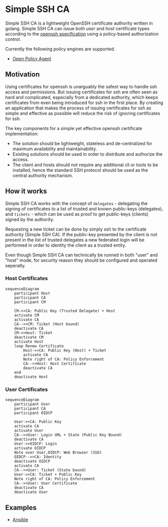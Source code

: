 # Simple SSH CA

Simple SSH CA is a lightweight OpenSSH certificate authority written in golang.
Simple SSH CA can issue both _user_ and _host_ certificate types according to the [openssh specification](https://cvsweb.openbsd.org/src/usr.bin/ssh/PROTOCOL.certkeys?rev=1.8) using a policy-based authorization control.

Currently the following policy engines are supported.

- [Open Policy Agent](https://www.openpolicyagent.org/)

## Motivation

Using certificates for openssh is unarguably the safest way to handle ssh access and permissions.
But issuing certificates for ssh are often seen as hard and complicated, especially from a dedicated authority, which keeps certificates from even being introduced for ssh in the first place.
By creating an application that makes the process of issuing certificates for ssh as simple and effective as possible will reduce the risk of ignoring certificates for ssh.

The key components for a simple yet effective openssh certificate implementation:

- The solution should be lightweight, stateless and de-centralized for maximum availability and maintainability.
- Existing solutions should be used in order to distribute and authorize the access.
- The client and hosts should not require any additional cli or tools to be installed, hence the standard SSH protocol should be used as the central authority mechanism.

## How it works

Simple SSH CA works with the concept of `delegates` - delegating the signing of certificates to a list of trusted and known public-keys (delegates), and `tickets` - which can be used as proof to get public-keys (clients) signed by the authority.

Requesting a new ticket can be done by simply ssh to the certificate authority (Simple SSH CA). If the public-key presented by the client is not present in the list of trusted delegates a new federated login will be performed in order to identity the client as a trusted entity.

Even though Simple SSH CA can technically be runned in both "user" and "host" mode, for security reason they should be configured and operated seperatly.

### Host Certificates

```mermaid
sequenceDiagram
    participant Host
    participant CA
    participant CM

    CM->>CA: Public Key (Trusted Delegate) + Host
    activate CM
    activate CA
    CA-->>CM: Ticket (Host bound)
    deactivate CA
    CM->>Host: Ticket
    deactivate CM
    activate Host
    loop Renew Certificate
        Host->>CA: Public Key (Host) + Ticket
        activate CA
        Note right of CA: Policy Enforcement
        CA-->>Host: Host Certificate
        deactivate CA
    end
    deactivate Host
```

### User Certificates

```mermaid
sequenceDiagram
    participant User
    participant CA
    participant OIDCP

    User->>CA: Public Key
    activate CA
    activate User
    CA-->>User: Login URL + State (Public Key Bound)
    deactivate CA
    User->>OIDCP: Login
    activate OIDCP
    Note over User,OIDCP: Web Browser (SSO)
    OIDCP-->>CA: Identity
    deactivate OIDCP
    activate CA
    CA-->>User: Ticket (State bound)
    User->>CA: Ticket + Public Key
    Note right of CA: Policy Enforcement
    CA-->>User: User Certificate
    deactivate CA
    deactivate User
```

## Examples

- [Ansible](examples/ansible/README.md)
